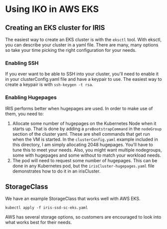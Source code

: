 # Using IKO in AWS EKS

## Creating an EKS cluster for IRIS

The easiest way to create an EKS cluster is with the `eksctl` tool.  With eksctl, you can describe your cluster in a yaml file.  There are many, many options so take your time picking the right configuration for your needs.

### Enabling SSH

If you ever want to be able to SSH into your cluster, you'll need to enable it in your clusterConfig.yaml file and have a keypair to use.  The easiest way to create a keypair is with `ssh-keygen -t rsa`.

### Enabling Hugepages

IRIS performs better when hugepages are used.  In order to make use of them, you need to:

1. Allocate some number of hugepages on the Kubernetes Node when it starts up.  That is done by adding a `preBootstrapCommand` in the `nodeGroup` section of the cluster yaml.  These are shell commands that get run when the VM is started.  In the `clusterConfig.yaml` example included in this directory, I am simply allocating 2048 hugepages.  You'll have to tune this to meet your needs.  Also, you might want multiple nodegroups, some with hugepages and some without to match your workload needs.
2. The pod will need to request some number of hugepages.  This can be done in any Kubernetes pod, but the `irisCluster-hugepages.yaml` file demonstrates how to do it in an irisCluster.

## StorageClass

We have an example StorageClass that works well with AWS EKS.

```
kubectl apply -f iris-ssd-sc-eks.yaml
```

AWS has several storage options, so customers are encouraged to look into what works best for their needs.
